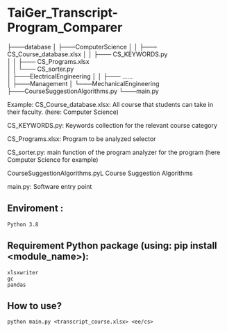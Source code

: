 # TaiGer_Transcript-Program_Comparer

├───database
│   ├───ComputerScience
│   │   ├─── CS_Course_database.xlsx 
│   │   ├─── CS_KEYWORDS.py          
│   │   ├─── CS_Programs.xlsx    
│   │   └─── CS_sorter.py     
│   ├───ElectricalEngineering
│   │   ├─── ......                   
│   ├───Management
│   └───MechanicalEngineering
├───CourseSuggestionAlgorithms.py 
└───main.py                   

Example: 
CS_Course_database.xlsx:
All course that students can take in their faculty. (here: Computer Science) 

CS_KEYWORDS.py:
Keywords collection for the relevant course category

CS_Programs.xlsx:
Program to be analyzed selector

CS_sorter.py:
main function of the program analyzer for the program (here Computer Science for example)

CourseSuggestionAlgorithms.pyL
Course Suggestion Algorithms

main.py:
Software entry point

## Enviroment :
```
Python 3.8
```

## Requirement Python package (using: pip install <module_name>):
```
xlsxwriter
gc
pandas
```

## How to use?
```
python main.py <transcript_course.xlsx> <ee/cs>
```
